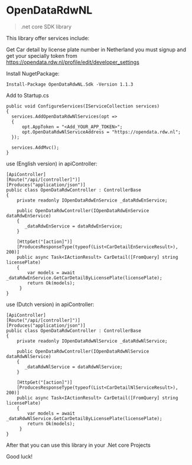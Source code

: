 # OpenDataRdwNL

> .net core SDK library

This library offer services include:

Get Car detail by license plate number in Netherland
you must signup and get your specially token from https://opendata.rdw.nl/profile/edit/developer_settings

Install NugetPackage:
```
Install-Package OpenDataRdwNL.Sdk -Version 1.1.3
```


Add to Startup.cs

```
public void ConfigureServices(IServiceCollection services)
{
  services.AddOpenDataRdwNlServices(opt =>
  {
      opt.AppToken = "<Add_YOUR_APP_TOKEN>";
      opt.OpenDataRdwNlServiceAddress = "https://opendata.rdw.nl";
  });
  
  services.AddMvc();
}
```

use (English version) in  apiController:
```
[ApiController]
[Route("/api/[controller]")]
[Produces("application/json")]
public class OpenDataRdwController : ControllerBase
{
    private readonly IOpenDataRdwEnService _dataRdwEnService;
        
    public OpenDataRdwController(IOpenDataRdwEnService dataRdwEnService)
    {
       _dataRdwEnService = dataRdwEnService;
    }
        
    [HttpGet("[action]")]
    [ProducesResponseType(typeof(List<CarDetailEnServiceResult>), 200)]
    public async Task<IActionResult> CarDetail([FromQuery] string licensePlate)
    {
        var models = await _dataRdwEnService.GetCarDetailByLicensePlate(licensePlate);
        return Ok(models);
     }
}
```

use (Dutch version) in  apiController:
```
[ApiController]
[Route("/api/[controller]")]
[Produces("application/json")]
public class OpenDataRdwController : ControllerBase
{
    private readonly IOpenDataRdwNlService _dataRdwNlService;
        
    public OpenDataRdwController(IOpenDataRdwNlService dataRdwNlService)
    {
       _dataRdwNlService = dataRdwNlService;
    }
        
    [HttpGet("[action]")]
    [ProducesResponseType(typeof(List<CarDetailNlServiceResult>), 200)]
    public async Task<IActionResult> CarDetail([FromQuery] string licensePlate)
    {
        var models = await _dataRdwNlService.GetCarDetailByLicensePlate(licensePlate);
        return Ok(models);
     }
}
```

After that you can use this library in your .Net core Projects

Good luck!
